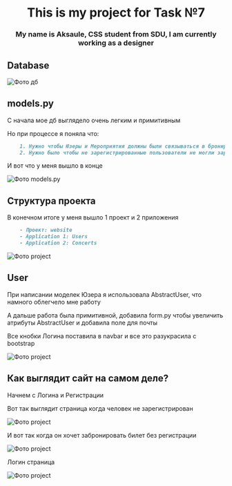 <h1 align="center">This is my project for Task №7 </h1> 
<h3 align="center">My name is Aksaule, CSS student from SDU, I am currently working as a designer</h3>


## Database
![Фото дб](https://github.com/aksaule-bagytzhanova/n_task_7_aksaule/blob/main/readme%20photos/DB.png)

## models.py
С начала мое дб выглядело очень легким и примитивным

Но при процессе я поняла что: 

```markdown
    1. Нужно чтобы Юзеры и Мероприятия должны были связываться в бронировании 
    2. Нужно было чтобы не зарегистрированные пользователи не могли зарегистрироваться на мероприятие и так далее 
```

И вот что у меня вышло в конце

![Фото models.py](https://github.com/aksaule-bagytzhanova/n_task_7_aksaule/blob/main/readme%20photos/models.png)

## Структура проекта 

В конечном итоге у меня вышло 1 проект и 2 приложения 

```markdown
    - Проект: website 
    - Application 1: Users
    - Application 2: Concerts
```
![Фото project](https://github.com/aksaule-bagytzhanova/n_task_7_aksaule/blob/main/readme%20photos/project_s.png)


## User 

При написании моделек Юзера я использовала AbstractUser, что намного облегчело мне работу

А дальше работа была примитивной, добавила form.py чтобы увеличить атрибуты AbstractUser и добавила поле для почты

Все кнобки Логина поставила в navbar и все это разукрасила с bootstrap

![Фото project](https://github.com/aksaule-bagytzhanova/n_task_7_aksaule/blob/main/readme%20photos/сайт.png)


## Как выглядит сайт на самом деле? 

Начнем с Логина и Регистрации 

Вот так выглядит страница когда человек не зарегистрирован 

![Фото project](https://github.com/aksaule-bagytzhanova/n_task_7_aksaule/blob/main/readme%20photos/new_user.png)

И вот так когда он хочет забронировать билет без регистрации 

![Фото project](https://github.com/aksaule-bagytzhanova/n_task_7_aksaule/blob/main/readme%20photos/You%20must%20log%20in%20.png)

Логин страница 

![Фото project](https://github.com/aksaule-bagytzhanova/n_task_7_aksaule/blob/main/readme%20photos/login_page.png)



